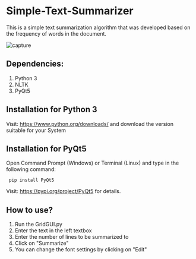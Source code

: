 # Simple-Text-Summarizer
This is a simple text summarization algorithm that was developed based on the frequency of words in the document.

![capture](https://user-images.githubusercontent.com/16799596/49380352-8156a000-f737-11e8-928a-2f29a2e2ce4d.PNG)

## Dependencies:
  1. Python 3
  2. NLTK
  3. PyQt5

## Installation for Python 3
  Visit: https://www.python.org/downloads/ and download the version suitable for your System

## Installation for PyQt5
  Open Command Prompt (Windows) or Terminal (Linux) and type in the following command:

     pip install PyQt5

  Visit: https://pypi.org/project/PyQt5 for details.


## How to use?
  1. Run the GridGUI.py
  2. Enter the text in the left textbox
  3. Enter the number of lines to be summarized to
  4. Click on "Summarize"
  4. You can change the font settings by clicking on "Edit"
